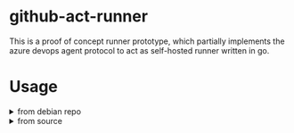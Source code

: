 # github-act-runner

This is a proof of concept runner prototype, which partially implements the azure devops agent protocol to act as self-hosted runner written in go.

# Usage

<details><summary>from debian repo</summary>

## usage from debian repo

### add debian repository
`/etc/apt/sources.list` entry:
```
deb http://gagis.hopto.org/repo/chrishx/deb all main
```

### import repository public key
```console
curl -sS http://gagis.hopto.org/repo/chrishx/pubkey.gpg | sudo apt-key add -
```

### install the runner
```console
sudo apt update
sudo apt install github-act-runner
```

### add new runner
```console
github-act-runner new --owner <github-repo-or-org-or-enterprise> --name <runner-name> --labels <labels> --token <runner-registration-token>
```
where
- `<github-repo-or-org-or-enterprise>` - github repository (e.g. `myname/myrepo`), organization (e.g. `myorg`) or enterprise
- `<runner-name>` - choose a name for your runner
- `<labels>` - comma-separated list of labels, e.g. `label1,label2`. Optional.
- `<runner-registration-token>` - you can find the token in `<your-github-repo-url>/settings/actions/runners`, after pressing `Add runner`

The new runner will be registered and started as background service.

See help:
```console
github-act-runner --help
```
For more info about managing runners.

</details>





<details><summary>from source</summary>

## Usage from source

You need at least go 1.16 to use this runner from source.

### Getting Source
```
git clone https://github.com/ChristopherHX/github-act-runner.git --recursive
```

### Update Source
```
git pull
git submodule update
```

### Configure

```
go run main.go configure --url <github-repo-or-org-or-enterprise> --name <name of this runner> -l label1,label2 --token <runner registration token>
```

#### `<github-repo-or-org-or-enterprise>`

E.g. `https://github.com/ChristopherHX/github-act-runner` for this repo

#### `<name of this runner>`
E.g. `Test`

#### `<runner registration token>`

||You find the token in|
---|---
|Repository|`<github-repo>/settings/actions/runners/new`|
|Organization|`<github-url>/organizations/<github-org-name>/settings/actions/runners/new`|
|Enterprise|In action runner settings of your enterprise|

E.g. `AWWWWWWWWWWWWWAWWWWWWAWWWWWWW`

#### Labels
Replace `label1,label2` with a custom list of runner labels.

### Run

```
go run main.go run
```
</details>
